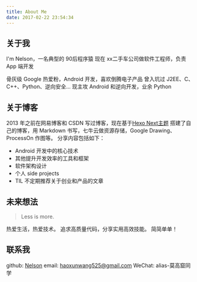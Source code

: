 ```yaml
---
title: About Me
date: 2017-02-22 23:54:34
---
```


## 关于我
I'm Nelson，一名典型的 90后程序猿
现在 xx二手车公司做软件工程师，负责 App 端开发

骨灰级 Google 热爱粉，Android 开发，喜欢倒腾电子产品
曾入坑过 J2EE、C、C++、Python、逆向安全...
现主攻 Android 和逆向开发，业余 Python

## 关于博客
2013 年之前在网易博客和 CSDN 写过博客，现在基于[Hexo Next主题](https://github.com/iissnan/hexo-theme-next) 搭建了自己的博客，用 Markdown 书写，七牛云做资源存储，Google Drawing、ProcessOn 作图等。
分享内容包括如下：
* Android 开发中的核心技术
* 其他提升开发效率的工具和框架
* 软件架构设计
* 个人 side projects
* TIL 不定期推荐关于创业和产品的文章

## 未来想法
> Less is more.

热爱生活，热爱技术。
追求高质量代码，分享实用高效技能。
简简单单！

## 联系我

github: [Nelson](https://github.com/jolly336)
email: haoxunwang525@gmail.com
WeChat: alias-莫高窟同学

